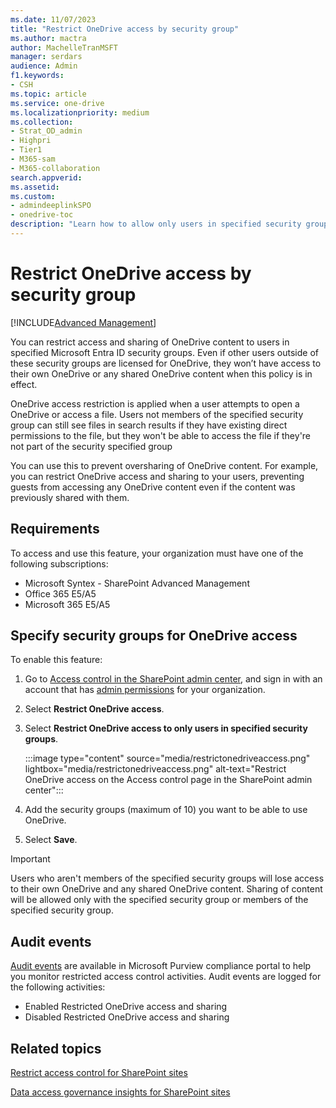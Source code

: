 ```yaml
---
ms.date: 11/07/2023
title: "Restrict OneDrive access by security group"
ms.author: mactra
author: MachelleTranMSFT
manager: serdars
audience: Admin
f1.keywords:
- CSH
ms.topic: article
ms.service: one-drive
ms.localizationpriority: medium
ms.collection: 
- Strat_OD_admin
- Highpri
- Tier1
- M365-sam
- M365-collaboration
search.appverid:
ms.assetid: 
ms.custom:
- admindeeplinkSPO
- onedrive-toc
description: "Learn how to allow only users in specified security groups to access OneDrive."
---
```


# Restrict OneDrive access by security group

[!INCLUDE[Advanced Management](includes/advanced-management.md)]

You can restrict access and sharing of OneDrive content to users in specified Microsoft Entra ID security groups. Even if other users outside of these security groups are licensed for OneDrive, they won’t have access to their own OneDrive or any shared OneDrive content when this policy is in effect.

OneDrive access restriction is applied when a user attempts to open a OneDrive or access a file. Users not members of the specified security group can still see files in search results if they have existing direct permissions to the file, but they won't be able to access the file if they're not part of the security specified group

You can use this to prevent oversharing of OneDrive content. For example, you can restrict OneDrive access and sharing to your users, preventing guests from accessing any OneDrive content even if the content was previously shared with them.

## Requirements

To access and use this feature, your organization must have one of the following subscriptions:

- Microsoft Syntex - SharePoint Advanced Management
- Office 365 E5/A5
- Microsoft 365 E5/A5

## Specify security groups for OneDrive access

To enable this feature:

1. Go to <a href="https://go.microsoft.com/fwlink/?linkid=2185071" target="_blank">Access control in the SharePoint admin center</a>, and sign in with an account that has [admin permissions](sharepoint-admin-role.md) for your organization.

2. Select **Restrict OneDrive access**.

3. Select **Restrict OneDrive access to only users in specified security groups**.

    :::image type="content" source="media/restrictonedriveaccess.png" lightbox="media/restrictonedriveaccess.png" alt-text="Restrict OneDrive access on the Access control page in the SharePoint admin center":::

4. Add the security groups (maximum of 10) you want to be able to use OneDrive.

5. Select **Save**.

> [!IMPORTANT]
> Users who aren't members of the specified security groups will lose access to their own OneDrive and any shared OneDrive content. Sharing of content will be allowed only with the specified security group or members of the specified security group.

## Audit events

[Audit events](/microsoft-365/compliance/audit-log-activities) are available in Microsoft Purview compliance portal to help you monitor restricted access control activities. Audit events are logged for the following activities:

- Enabled Restricted OneDrive access and sharing
- Disabled Restricted OneDrive access and sharing

## Related topics

[Restrict access control for SharePoint sites](restricted-access-control.md)

[Data access governance insights for SharePoint sites](data-access-governance-reports.md)

